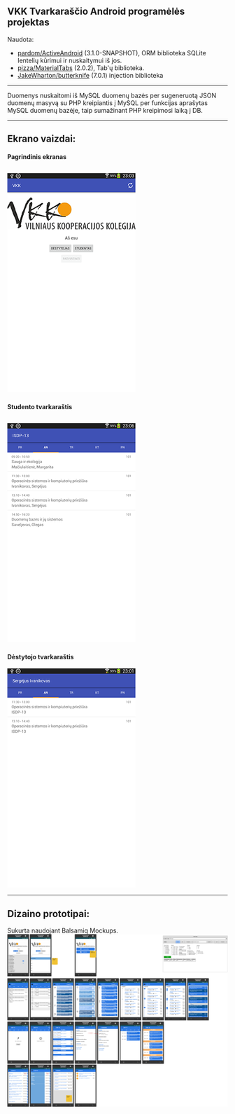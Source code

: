 ## VKK Tvarkaraščio Android programėlės projektas
Naudota:
- [pardom/ActiveAndroid](https://github.com/pardom/ActiveAndroid) (3.1.0-SNAPSHOT), ORM biblioteka SQLite lentelių kūrimui ir nuskaitymui iš jos.
- [pizza/MaterialTabs](https://github.com/pizza/MaterialTabs) (2.0.2), Tab'ų biblioteka.
- [JakeWharton/butterknife](https://github.com/JakeWharton/butterknife) (7.0.1) injection biblioteka

---

Duomenys nuskaitomi iš MySQL duomenų bazės per sugeneruotą JSON duomenų masyvą su PHP kreipiantis į MySQL per funkcijas aprašytas MySQL duomenų bazėje, taip sumažinant PHP kreipimosi laiką į DB.

---

## Ekrano vaizdai:
#### Pagrindinis ekranas
![](/image1.png)
-
#### Studento tvarkaraštis
![](/image2.png)
-
#### Dėstytojo tvarkaraštis
![](/image3.png)

---

## Dizaino prototipai:
Sukurta naudojant Balsamiq Mockups.
![](/image0.png)
